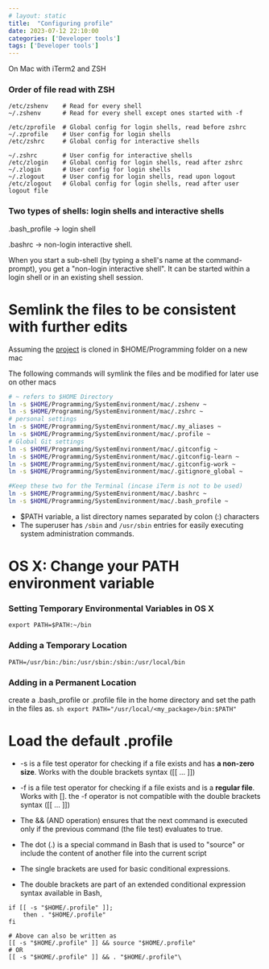 ```yaml
---
# layout: static
title:  "Configuring profile"
date: 2023-07-12 22:10:00
categories: ['Developer tools']
tags: ['Developer tools']
---
```


On Mac with iTerm2 and ZSH

### Order of file read with ZSH

```shell
/etc/zshenv    # Read for every shell
~/.zshenv      # Read for every shell except ones started with -f

/etc/zprofile  # Global config for login shells, read before zshrc
~/.zprofile    # User config for login shells
/etc/zshrc     # Global config for interactive shells

~/.zshrc       # User config for interactive shells
/etc/zlogin    # Global config for login shells, read after zshrc
~/.zlogin      # User config for login shells
~/.zlogout     # User config for login shells, read upon logout
/etc/zlogout   # Global config for login shells, read after user logout file
```

### Two types of shells: login shells and interactive shells

.bash_profile ->  login shell

.bashrc -> non-login interactive shell.

When you start a sub-shell (by typing a shell's name at the command-prompt), you get a "non-login interactive shell".
It can be started within a login shell or in an existing shell session.

# Semlink the files to be consistent with further edits

Assuming the [project](https://github.com/nitinkc/SystemEnvironment) is cloned in $HOME/Programming folder on a new mac

The following commands will symlink the files and be modified for later use on other macs
```sh
# ~ refers to $HOME Directory
ln -s $HOME/Programming/SystemEnvironment/mac/.zshenv ~
ln -s $HOME/Programming/SystemEnvironment/mac/.zshrc ~
# personal settings
ln -s $HOME/Programming/SystemEnvironment/mac/.my_aliases ~
ln -s $HOME/Programming/SystemEnvironment/mac/.profile ~
# Global Git settings
ln -s $HOME/Programming/SystemEnvironment/mac/.gitconfig ~
ln -s $HOME/Programming/SystemEnvironment/mac/.gitconfig-learn ~
ln -s $HOME/Programming/SystemEnvironment/mac/.gitconfig-work ~
ln -s $HOME/Programming/SystemEnvironment/mac/.gitignore_global ~

#Keep these two for the Terminal (incase iTerm is not to be used)
ln -s $HOME/Programming/SystemEnvironment/mac/.bashrc ~
ln -s $HOME/Programming/SystemEnvironment/mac/.bash_profile ~
```

* $PATH variable, a list directory names separated by colon (:) characters
* The superuser has `/sbin` and `/usr/sbin` entries for easily executing system administration commands.

# OS X: Change your PATH environment variable

### Setting Temporary Environmental Variables in OS X
`export PATH=$PATH:~/bin`

### Adding a Temporary Location
`PATH=/usr/bin:/bin:/usr/sbin:/sbin:/usr/local/bin`

### Adding in a Permanent Location
create a .bash_profile or .profile file in the home directory and set the path in the files as.
`sh export PATH="/usr/local/<my_package>/bin:$PATH" `

# Load the default .profile

* -s is a file test operator for checking if a file exists and has **a non-zero size**. Works with the double brackets syntax ([[ ... ]])
* -f is a file test operator for checking if a file exists and is a **regular file**. Works with []. the -f operator is not compatible with the double brackets syntax ([[ ... ]])

* The && (AND operation) ensures that the next command is executed only if the previous command (the file test) evaluates to true.

* The dot (.) is a special command in Bash that is used to "source" or include the content of another file into the current script

* The single brackets are used for basic conditional expressions.

* The double brackets are part of an extended conditional expression syntax available in Bash,

```shell
if [[ -s "$HOME/.profile" ]]; 
    then . "$HOME/.profile"
fi

# Above can also be written as 
[[ -s "$HOME/.profile" ]] && source "$HOME/.profile"
# OR
[[ -s "$HOME/.profile" ]] && . "$HOME/.profile"\
```
